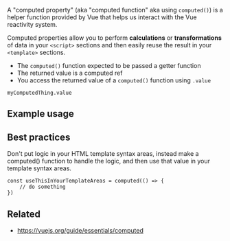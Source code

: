 A "computed property" (aka "computed function" aka using  `computed()`) is a helper function provided by Vue that helps us interact with the Vue reactivity system.

Computed properties allow you to perform **calculations** or **transformations** of data in your `<script>` sections and then easily reuse the result in your `<template>` sections.

- The `computed()` function expected to be passed a getter function
- The returned value is a computed ref
- You access the returned value of a `computed()` function using `.value`
```
myComputedThing.value
```



## Example usage



## Best practices

Don't put logic in your HTML template syntax areas, instead make a computed() function to handle the logic, and then use that value in your template syntax areas.
```
const useThisInYourTemplateAreas = computed(() => {
	// do something
})
```


## Related
- https://vuejs.org/guide/essentials/computed